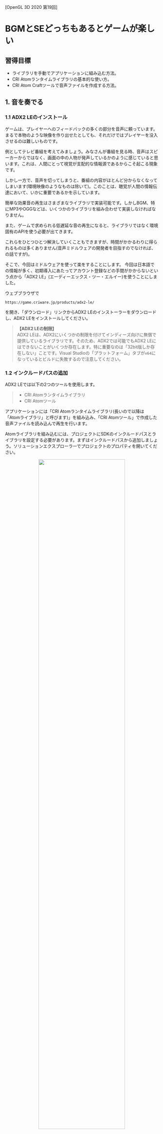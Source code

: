 [OpenGL 3D 2020 第19回]

# BGMとSEどっちもあるとゲームが楽しい

## 習得目標

* ライブラリを手動でアプリケーションに組み込む方法。
* CRI Atomランタイムライブラリの基本的な使い方。
* CRI Atom Craftツールで音声ファイルを作成する方法。

## 1. 音を奏でる

### 1.1 ADX2 LEのインストール

ゲームは、プレイヤーへのフィードバックの多くの部分を音声に頼っています。まるで本物のような映像を作り出せたとしても、それだけではプレイヤーを没入させるのは難しいものです。

例としてテレビ番組を考えてみましょう。みなさんが番組を見る時、音声はスピーカーからではなく、画面の中の人物が発声しているかのように感じていると思います。これは、人間にとって視覚が支配的な情報源であるからこそ起こる現象です。

しかし一方で、音声を切ってしまうと、番組の内容がほとんど分からなくなってしまいます(環境映像のようなものは除いて)。このことは、聴覚が人間の情報伝達において、いかに重要であるかを示しています。

簡単な効果音の再生はさまざまなライブラリで実装可能です。しかしBGM、特にMP3やOGGなどは、いくつかのライブラリを組み合わせて実装しなければなりません。

また、ゲームで求められる低遅延な音の再生になると、ライブラリではなく環境固有のAPIを使う必要が出てきます。

これらをひとつひとつ解決していくこともできますが、時間がかかるわりに得られるものは多くありません(音声ミドルウェアの開発者を目指すのでなければ、の話ですが)。

そこで、今回はミドルウェアを使って楽をすることにします。 今回は日本語での情報が多く、初期導入にあたってアカウント登録などの手間がかからないという点から「ADX2 LE」(エーディーエックス・ツー・エルイー)を使うことにしました。

ウェブブラウザで

`https://game.criware.jp/products/adx2-le/`

を開き、「ダウンロード」リンクからADX2 LEのインストーラーをダウンロードし、ADX2 LEをインストールしてください。

>**【ADX2 LEの制限】**<br>
>ADX2 LEは、ADX2にいくつかの制限を付けてインディーズ向けに無償で提供しているライブラリです。そのため、ADX2では可能でもADX2 LEにはできないことがいくつか存在します。特に重要なのは「32bit版しか存在しない」ことです。Visual Studioの「プラットフォーム」タブが`x64`になっているとビルドに失敗するので注意してください。

### 1.2 インクルードパスの追加

ADX2 LEでは以下の2つのツールを使用します。

>* CRI Atomランタイムライブラリ
>* CRI Atomツール

アプリケーションには「CRI Atomランタイムライブラリ(長いので以降は「Atomライブラリ」と呼びます)」を組み込み、「CRI Atomツール」で作成した音声ファイルを読み込んで再生を行います。

Atomライブラリを組み込むには、プロジェクトにSDKのインクルードパスとライブラリを設定する必要があります。まずはインクルードパスから追加しましょう。ソリューションエクスプローラーでプロジェクトのプロパティを開いてください。

<p align="center">
<img src="images/19_additional_include_directories.png" width="75%" />
</p>

そして、環境を「すべての構成」(①)、プラットフォームを「Win32」に設定します(②)。次に、「C/C++→全般→追加のインクルードディレクトリ」(③、④、⑤)を選択します。

右端の下向き矢印をクリックして(⑥)、プルダウンメニューから「編集」を選択します(⑦)。すると「追加のインクルードディレクトリ」ウィンドウが開きます。

<p align="center">
<img src="images/19_additional_include_directories_1.png" width="50%" />
</p>

すでに`GLAD`のインクルードパスが設定されていると思います。`GLAD`のインクルードパスの下をクリックして、以下のパスを追加してください。

`ADX2 LEをインクルードしたフォルダ/cri/pc/include`

追加したらOKボタンを押してダイアログボックスを閉じ、プロパティウィンドウの「適用」ボタンを押して変更を有効にします。

>**【パス指定について】**<br>
>これらを行わず絶対パスを使うこともできますが、その場合はプロジェクトフォルダを移動したりコピーするたびにパスを変更しなくてはなりません。<br>
>また、複数台のPCで作業をしていて、それぞれADX2 LEのインストール先が異なる場合は「環境変数」を使用するとよいでしょう。環境変数については「環境変数 windows」などのキーワードでインターネット検索すると情報が見つかるでしょう。

### 1.3 ライブラリパスの追加

次は「リンカー→全般→追加のライブラリディレクトリ」(①、②、③)を選択してください。インクルードパスと同様に、右端の下向き矢印をクリックして(④)、プルダウンメニューから「編集」を選択します(⑤)。

<p align="center">
<img src="images/19_additional_library_directories.png" width="75%" />
</p>

すると「追加のライブラリディレクトリ」というウィンドウが開きます。

<p align="center">
<img src="images/19_additional_library_directories_1.png" width="50%" />
</p>

「<別のオプション>」の下に以下のライブラリパスを追加し、右上にある上向き矢印を押して順番を入れ替えてください。

`ADX2 LEをインクルードしたフォルダ/cri/pc/libs/x86`

これも、みなさんがインストールしたディレクトリを選択してください。追加したらOKボタンを押してダイアログボックスを閉じ、プロパティウィンドウの「適用」ボタンを押して変更を有効にします。

### 1.4 依存ファイルの追加

設定はもう一箇所あります。「リンカー→入力→追加の依存ファイル」を選択してください(①、②)。次に右端の下向き矢印をクリックして(③)、プルダウンメニューから「編集」を選択します(④)。

<p align="center">
<img src="images/19_additional_dependencies.png" width="75%" />
</p>

すると「追加の依存ファイル」というウィンドウが開きます。

<p align="center">
<img src="images/19_additional_dependencies_1.png" width="50%" />
</p>

ファイルリストに

`cri_ware_pcx86_le_import.lib`

というライブラリファイル名を追加してください。追加したらOKボタンを押してダイアログボックスを閉じ、プロパティウィンドウの「適用」ボタンを押して変更を有効にします。

### 1.5 DLLファイルのコピー

あと一息です。ADX2 LEではDLL(ダイナミック・リンク・ライブラリ)という形式のファイルを、実行ファイルから見えるところに置いておく必要があります。最も簡単なのは、実行ファイルと同じフォルダにコピーすることです。

目的のDLLファイルは

`ADX2LEのインストール先フォルダ/cri/pc/libs/x86/`

にある

`cri_ware_pcx86_le.dll`

というファイルです。これを、プロジェクトの`Debug`フォルダにコピーしてください。`Release`フォルダがある場合はそちらにもコピーしておくといいでしょう。これでADX2 LEを使用する準備は整いました。

<pre class="tnmai_assignment">
<strong>【課題01】</strong>
ADX2LEのマニュアルは
<code>ADX2LEのインストール先フォルダ/cri/documentation/</code>
にある<code>CRI_ADX2LE_PC_Manual.chm</code>というファイルです。このファイルを開き、以下の2つの項目にひととおり目を通しなさい。2章からは、これらをある程度読んでいることを前提として解説していきます。
- CRI ADX2 LE Windows版マニュアル
- CRI ADX2ユーザーズマニュアル
なお、CRI Atomツールのマニュアルは<code>cri/tools/criatomex/win/manual/jpn/contents/index.html</code>です。こちらの「CRI ADX2 Toolsを初めて使う方へ」も読んでおいてください。
</pre>

>**【まとめ】**<br>
>
>* 音声の再生には専用のライブラリを使うと簡単。
>* ADX2 LEは無料で使えて、日本製なので日本語情報が豊富。
>* Visual Studioでライブラリを使用可能にするには「インクルードディレクトリ」、「ライブラリディレクトリ」、「ライブラリ名」を設定する必要がある。

<div style="page-break-after: always"></div>

## 2. Audioクラス

### 2.1 Audioクラスを定義する

オーディオに関する機能は全てATOMライブラリが定義してくれているので、わたしたちはそれを使うだけで音がなります。といっても、直接使うには手続きが面倒な部分もありますから、必要な機能をクラスとしてまとめておくと便利です。

オーディオクラスはプログラム全体でひとつだけあれば十分ですから、「シングルトン」として作成することにします。クラス名は`Audio`(オーディオ)としましょう。

プロジェクトの`Src`フォルダに`Audio.h`を追加してください。そして追加した`Audio.h`を開き、次のプログラムを追加してください。

```diff
+/**
+* @file Audio.h
+*/
+#ifndef AUDIO_H_INCLUDED
+#define AUDIO_H_INCLUDED
+#include <cri_adx2le.h>
+#include <vector>
+
+/**
+* 音声制御クラス.
+*/
+class Audio
+{
+public:
+  static Audio& Instance();
+
+private:
+  Audio() = default;
+  ~Audio();
+  Audio(const Audio&) = delete;
+  Audio& operator=(const Audio&) = delete;
+};
+
+#endif // AUDIO_H_INCLUDED
```

Atomライブラリを使うには`cri_adx2le.h`というヘッダファイルをインクルードします。

### 2.2 Atomライブラリを制御するメンバ関数を宣言する

通常のクラスはコンストラクタで初期化してデストラクタで破棄します。しかしシングルトンパターンでは、コンストラクタやデストラクタが`private`になっているため呼び出せません。

そこで、かわりに初期化用と破棄用のメンバ関数を用意します。初期化は`Initialize`(イニシャライズ)、破棄は`Finalize`(ファイナライズ)という名前にしましょう。

Atomライブラリを初期化して音声を再生可能な状態にするには、音声の基本設定が書き込まれたACFファイルのパスと、DSPバス設定の名前が最低限必要となります。破棄については特にパラメータは不要です。

これらを踏まえて、`Audio`クラスの定義に次のプログラムを追加してください。

```diff
 class Audio
 {
 public:
   static Audio& Instance();
+
+  // システム・データ管理.
+  bool Initialize(const char* acfPath, const char* dspBusName);
+  void Finalize();

 private:
   Audio() = default;
   ~Audio();
```

Atomライブラリで音声を再生するには、音声を含むACBファイルとAWBファイルが必要です。これらは再生前に Atomライブラリに読み込んでおかなくてはなりません。これを行うメンバ関数名を`Load`(ロード)とします。

音声ファイルは複数作ることができ、シーンの変更などによって切り替えることが可能です。これを実現するためには、不要になった音声ファイルを破棄するメンバ関数が必要でしょう。このメンバ関数名は`Unload`(アンロード)とします。

また、複数の音声ファイルを読み込めるように、音声データをインデックスで管理することにします。例えば効果音は0番に読み込み、BGMは1番に読み込むといった使い方を想定しています。

そのために`Load`と`Unload`には、対象となるインデックスを引数で渡す必要があるでしょう。ということで、`Audio`クラスの定義に次のプログラムを追加してください。

```diff
   // システム・データ管理.
   bool Initialize(const char* acfPath, const char* dspBusName);
   void Finalize();
+  bool Load(size_t index, const char* acbPath, const char* acwPath);
+  void Unload(size_t index);

 private:
   Audio() = default;
   ~Audio();
```

Atomライブラリでは`criAtomEx_ExecuteMain`関数を定期的に呼び出す必要があります。これを行うためのメンバ関数も必要です。名前は`Update`とします。なおAtomライブラリは自前で経過時間を管理しているため、引数で経過時間を渡す必要はありません。

それでは、`Audio`クラスの定義に次のプログラムを追加してください。

```diff
   void Finalize();
   bool Load(size_t index, const char* acbPath, const char* acwPath);
   void Unload(size_t index);
+  void Update();

 private:
   Audio() = default;
   ~Audio();
```

### 2.3 音声を制御するメンバ関数を宣言する

システム管理以外に、音声の再生や停止を行うメンバ関数も必要です。再生は`Play`(プレイ)、停止は`Stop`(ストップ)という名前にします。

Atomライブラリには、再生する音声を指定する方法がいくつか用意されています。しかし、キューIDを使うのが基本となりますので、`Play`メンバ関数もキューIDだけ対応すれば当面は十分です。

`Audio`クラスの定義に次のプログラムを追加してください。

```diff
   bool Load(size_t index, const char* acbPath, const char* acwPath);
   void Unload(size_t index);
   void Update();
+
+  // 再生制御.
+  void Play(size_t playerId, int cueId);
+  void Stop(size_t playerId);

 private:
   Audio() = default;
   ~Audio();
```

これで、最低限必要そうなメンバ関数は宣言できたと思います。

### 2.4 Atomライブラリ及び音声を制御するメンバ変数を定義する

次にメンバ変数を定義します。Atomライブラリのマニュアルにある「ADX2 クイックスタート」を読むと、記録しておく必要があるのは以下の3つです。

| 必要なメンバ変数の型 | 必要な個数 |
|:---------------------|:----------:|
| ボイスプールハンドル | 1          |
| ACBハンドル          | 1以上      |
| プレイヤーハンドル   | 1以上      |

「ボイスプールハンドル」はひとつ作れば十分ですが、「ACBハンドル」と「プレイヤーハンドル」は複数作成します。特にプレイヤーは、発音後も制御が必要なBGMとそれ以外の2つを作成しておくことで、音声の制御がやりやすくなります。

複数作成するハンドルについては`std::vector`を使って定義することにします。

さらに「ADX2 クイックスタート」では説明されていませんが、`D-BAS`(ディーバス)のIDも記録しておく必要があります。`D-BAS`(Dynamic Buffer Allocation System)はストリーミング再生用のメモリ管理を行うオブジェクトです。

それでは、`Audio`クラスの定義に次のプログラムを追加してください。

```diff
   Audio(const Audio&) = delete;
   Audio& operator=(const Audio&) = delete;
+
+  CriAtomExVoicePoolHn voicePool = nullptr;
+  CriAtomDbasId dbasId = CRIATOMDBAS_ILLEGAL_ID;
+  std::vector<CriAtomExAcbHn> acbList;
+  std::vector<CriAtomExPlayerHn> players;
 };

 #endif // AUDIO_H_INCLUDED
```

ところで、Atomライブラリで音声の再生を行う関数は以下の書式になっています。

<pre class="tnmai_code"><strong>【書式】</strong>
void criAtomExPlayer_SetCueId(プレイヤーハンドル, ACBハンドル, キューID);
</pre>

プレイヤーハンドルとキューIDが必要なのは当然ですが、それだけでなくキューを含む「ACBのハンドル」も必要となっています。

しかし、`Audio`クラスの`Play`メンバ関数にはACBハンドルを指定するための引数を入れていません。理由は、音声を再生するときにいちいちACBまで指定するのは面倒ですし、キューを別のACBに移動させるたびにプログラムを修正しなくてはならないからです。

引数にACBハンドルがないので、`Play`メンバ関数はキューIDから自動的にACBハンドルを選択できなくてはなりません。幸いAtomライブラリには、キューIDがACBに含まれているかどうかを調べる`criAtomExAcb_ExistsId`関数があります。

キューIDが重複していない限り、この関数をすべてのACBに対して使用すれば、必要なACBハンドルが分かります。ただ、この方法では検索時間が必要になるという問題があります。

そこで、キューIDとACBハンドルの対応表を作ることにします。この対応表はACBハンドルの配列になっていて、キューIDを添え字にすると対応するACBハンドルが得られるという仕組みです。

「キューIDからACBハンドルを取得する」データなので、名前は`cueIdToAcbMap`(キューアイディー・トゥ・エーシービー・マップ)とします。それでは、`Audio`クラスの定義に次のプログラムを追加してください。

```diff
   CriAtomDbasId dbas = CRIATOMDBAS_ILLEGAL_ID;
   std::vector<CriAtomExAcbHn> acbList;
   std::vector<CriAtomExPlayerHn> players;
+  std::vector<CriAtomExAcbHn> cueIdToAcbMap;
 };

 #endif // AUDIO_H_INCLUDED
```

>**【メンバ変数にコメントを書く？　書かない？】**<br>
>もしメンバ変数名から何に使うためのものか想像がつかないようなら、コメントに変数の用途を書いておくといいでしょう。簡単に用途が想像できるような名前を付けるのが理想ですが、常にそれが可能なわけではありませんからね。

<pre class="tnmai_assignment">
<strong>【課題02】</strong>
上記のプログラムで使用している4つのAtomライブラリの型について、<code>CRI_ADX2LE_PC_Manual.chm</code>のキーワード検索機能を使って説明している箇所を探して説明を読みなさい。
</pre>

>**【Atomライブラリの型の読み方】**<br>
>筆者は次のように読んでいます。正確なところは不明なので、適当な読み方でO.K.です。
>| 型名 | 読み方 |
>|:-----|:-------|
>| CriAtomExVolicePoolHn | シーアールアイ・アトム・エクス・ボイス・プール・ハンドル |
>| CriAtomDbasId | シーアールアイ・アトム・ディーバス・アイディー |
>| CriAtomExAcbHn | シーアールアイ・アトム・エクス・エーシービー・ハンドル |
>| CriAtomExPlayerHn | シーアールアイ・アトム・エクス・プレイヤー・ハンドル |
>
>なお、この例で分かるように`Hn`は(おそらく)`handle`(ハンドル)の短縮形です。`Ex`は`extended`(エクステンデッド)か`extension`(エクステンション)の短縮形だと思うのですが、正解は不明です。

### 2.5 ヘルパー関数を定義する

`Audio`クラスの定義が完了したので、クラスのメンバ関数を定義していきましょう。

プロジェクトの`Src`フォルダに`Audio.cpp`というCPPファイルを追加してください。まずは必要なヘッダファイルをインクルードします。追加した`Audio.cpp`を開き、次のプログラムを追加してください。

```diff
+/**
+* @file Audio.cpp
+*/
+#include "Audio.h"
+#include <algorithm>
+#include <iostream>
```

`Audio.h`の他に、C++標準ライブラリの関数を使うために`algorithm`(アルゴリズム)をインクルードし、エラー出力用に`iostream`をインクルードしています。

次に、関数を実装する前にADX2 LEを使うために必要な関数を定義します。作成するのは以下の3つです。

>* エラーコールバック関数
>* メモリ確保関数(アロケータ)
>* メモリ破棄関数(デアロケータ)

これらは「ADX2 クイックスタート」の「\[ゲームへの組み込み\]編 (3)ライブラリ初期化」にサンプルプログラムが掲載されています。

ほぼ掲載されたとおりに作っていきますが、`C++`ということで、エラーメッセージの出力先は`std::cerr`に変更し、メモリの確保と開放には`malloc`、`free`ではなく`operator new`と`operator delete`を使うことにします。

それではインクルード文の下に、次のプログラムを追加してください。

```diff
 #include "Audio.h"
 #include <algorithm>
 #include <iostream>
+
+/**
+* オーディオ用エラーコールバック.
+*
+* @param errid  エラーの種類を示すID.
+* @param p1     erridの補足情報その1.
+* @param p2     erridの補足情報その2.
+* @param parray (未使用).
+*/
+void AudioErrorCallback(const CriChar8* errid, CriUint32 p1, CriUint32 p2,
+  CriUint32* parray)
+{
+  const CriChar8* err = criErr_ConvertIdToMessage(errid, p1, p2);
+  std::cerr << err << std::endl;
+}
+
+/**
+* オーディオ用アロケータ.
+*
+* @param obj  登録時に指定したユーザー引数.
+* @param size 確保するバイト数.
+*
+* @return 確保したメモリのアドレス.
+*/
+void* AudioAllocate(void* obj, CriUint32 size)
+{
+  return operator new(size);
+}
+
+/**
+* オーディオ用デアロケータ.
+*
+* @param obj 登録時に指定したユーザー引数.
+* @param ptr 開放するメモリのアドレス.
+*/
+void AudioDeallocate(void* obj, void* ptr)
+{
+  operator delete(obj);
+}
```

`AudioErrorCallback`(オーディオ・エラー・コールバック)関数は、Atomライブラリからのエラー情報を受け取るためのコールバック関数です。

Atomライブラリにはエラー情報を文字列に変換してくれる`criErr_ConverteIdToMessage`関数が備わっているので、これを使ってエラー文字列を取得して標準エラー出力に出力しています。

`AudioAllocate`(オーディオ・アロケート)と`AudioDeallocate`(オーディオ・デアロケート)はメモリの確保と解放を行うための関数です。Atomライブラリはユーザーが直接メモリを管理できるように確保関数と解放関数を指定する仕組みになっています。

関数名にある`Allocate`(アロケート)は「割り当てる」という意味で、`Deallocate`(デアロケート)は「割り当て解除、取り除く」という意味です。これらの名前はメモリ管理関数などでよく使われます。

メモリ管理関数では`operator new`(オペレータ・ニュー)関数と`operator delete`(オペレータ・デリート)関数を使ってメモリを確保・解放しています。

これらは`new`演算子や`delete`演算子が内部で呼び出す関数で、`malloc`、`free`と同様にメモリの割り当てと解放だけを行い、コンストラクタやデストラクタを呼び出しません。

めったに使う機会はないと思いますが、今回のように自前のメモリ管理関数を作らなければならない場合、これらの関数を使うと処理をC++言語に丸投げすることができます。

### 2.6 Audio::Instance関数を定義する

それではメンバ関数を定義していきましょう。まずは`Instance`(インスタンス)メンバ関数から始めます。`AudioDeallocate`関数の定義の下に次のプログラムを追加してください。

```diff
 void AudioDeallocate(void* obj, void* ptr)
 {
   operator delete(obj);
 }
+
+/**
+* 音声制御クラスを取得する.
+*
+* @return 音声制御クラスのインスタンスの参照.
+*/
+Audio& Audio::Instance()
+{
+  static Audio instance;
+  return instance;
+}
```

この関数は`instance`というスタティックローカル変数を定義して、その変数の参照を返します。

### 2.7 デストラクタを定義する

続いて、デストラクタを定義します。`Instance`メンバ関数の定義の下に次のプログラムを追加してください。

```diff
   static Audio instance;
   return instance;
 }
+
+/**
+* デストラクタ.
+*/
+Actor::~Actor() {
+  Finalize();
+}
```

デストラクタは`Finalize`メンバ関数を呼び出して、すべてのオブジェクトを破棄します。

### 2.8 Atomライブラリを初期化する

次に`Initialize`(イニシャライズ)メンバ関数を定義します。`Initialize`関数ではAtomライブラリを初期化し、音声を再生する準備をします。「ADX2クイックスタート \[ゲームへの組み込み\]編」に書かれているとおり以下の順番で処理していきます。

>1. エラーコールバック関数の登録
>2. メモリアロケータの登録
>3. ライブラリの初期化
>4. ストリーミング用バッファの作成
>5. 全体設定ファイル(ACF)の登録
>6. DSPバス設定の登録
>7. ボイスプールの作成

ご覧のとおり、いろいろやることがあるので雛形から徐々に作っていくことにしましょう。`Instance`メンバ関数の定義の下に、次のプログラムを追加してください。

```diff
   static Audio instance;
   return instance;
 }
+
+/**
+* 音声制御システムを初期化する.
+*
+* @param acfPaht    全体設定を保持するACFファイルのパス.
+* @param dspBusName 音声システムで使用するDSPバス名.
+*
+* @retval true  初期化成功.
+* @retval false 初期化失敗.
+*/
+bool Audio::Initialize(const char* acfPath, const char* dspBusName)
+{
+  return true;
+}
```

#### 1. エラーコールバック関数の登録

それでは「エラーコールバック関数の登録」から作成していきましょう。エラーコールバック関数を登録するには`criErr_SetCallback`(シーアールアイ・エラー・セット・コールバック)関数を使います。<br>
`Initialize`メンバ関数に次のプログラムを追加してください。

```diff
 bool Audio::Initialize(const char* acfPath, const char* dspBusName)
 {
+  // エラーコールバック関数を登録する.
+  criErr_SetCallback(ErrorCallback);
+
   return true;
 }
```

#### 2. メモリアルケータの登録

メモリアロケータを登録するには`criAtomEx_SetUserAllocator`(シーアールアイ・アトム・エクス・セット・ユーザー・アロケータ)関数を使います。エラーコールバック関数を登録するプログラムの下に、次のプログラムを追加してください。

```diff
   // エラーコールバック関数を登録する.
   criErr_SetCallback(ErrorCallback);
+
+  // メモリ管理関数を登録する.
+  criAtomEx_SetUserAllocator(AudioAllocate, AudioDeallocate, nullptr);

   return true;
 }
```

#### 3. ライブラリの初期化

ライブラリの初期化には`criAtomEx_Initialize_WASAPI`(シーアールアイ・アトム・エクス・イニシャライズ・ワサピ)関数を使います。

`WASAPI`は`Windows Audio Session API`(ウィンドウズ・オーディオ・セッション・エーピーアイ)の略称で、Windows Vista以降に搭載されている音声制御用のインターフェイスです。

`WASAPI`はPC版のAtomライブラリが内部で使用していますが、Atomライブラリを使ううえで`WASAPI`の知識はほとんど必要ありません。そのため`WASAPI`について詳しい説明はしませんが、興味があればインターネット検索で調べてみるとよいでしょう。

さて、`criAtomEx_Initialize_WASAPI`関数は3つの引数を受け取ります。最初の引数にはAtomライブラリの設定を行う初期化用構造体を指定できます。残りの2個は手動メモリ管理用で、メモリアロケータを登録している場合は使用しません。

「ADX2クイックスタート」では初期化用構造体を使っていませんが、実際のアプリケーションで使う場合はいくつか設定をしておくべき項目があります。そこで、まずは初期化用構造体を作成しましょう。

しかしその前に、ADX2マニュアルの「CRI Atomライブラリについて ライブラリの初期化パラメータ解説」を再度確認してください。そこには初期化用構造体を指定しなかった場合のライブラリの初期設定が書かれています。

>* フレームワークをマルチスレッドモデルに設定
>* サーバ処理の実行頻度を60Hzに設定
>* 最大バーチャルボイス数を16に設定
>* CRI File Systemライブラリをデフォルト設定で初期化

このうち、「最大バーチャルボイス数」と「CRI File Systemライブラリ」の設定を変更します。

「最大バーチャルボイス数」は、Atomライブラリが同時に再生管理できる音声の数です。すでにこの数の音声が再生されている状態で、さらに音声を再生しようとすると再生に失敗します。

例えば手榴弾の爆風が10体のゾンビに命中し、すべて死亡したとします。それぞれのゾンビがダメージ音と死亡音声の2つを鳴らすとすると、それだけで20個になってデフォルトの16個では足りません。このような場合に備えて最大数を増やしておきます。

「CRI File Systemライブラリ」は音声ファイルの読み込みを制御するために、Atomライブラリが内部で使用しています。これも様々な設定項目がありますが、そのうち「ローダー数」を変更しておきます。

「ローダー」はファイルを読み込むためのオブジェクトで、再生する音声ごとにひとつ必要です。さらにAtomライブラリが内部で使用するぶんもありますので、同時発音数より大きな値を設定しなくてはなりません。

ローダー数が足りないと、後で説明する「ボイスプール」の作成に失敗してしまいます。

さらに、初期化パラメータ解説には書かれていませんが、3D音源を使う場合に備えてAtomライブラリの座標系も指定しておきます。Atomライブラリの初期値は左手座標系なので、OpenGLに合わせて右手座標系にします。

初期化用構造体は`CriAtomExConfig_WASAPI`(シーアールアイ・アトム・エクス・コンフィグ・ワサピ)とです。メモリアロケータを登録するプログラムの下に、次のプログラムを追加してください。

```diff
   // メモリ管理関数を登録する.
   criAtomEx_SetUserAllocator(AudioAllocate, AudioDeallocate, nullptr);

+  // 初期化パラメータを設定する.
+  CriAtomExConfig_WASAPI libConfig;
+  criAtomEx_SetDefaultConfig_WASAPI(&libConfig);
+
+  // ローダー数を設定する.
+  CriFsConfig fsConfig;
+  criFs_SetDefaultConfig(&fsConfig);
+  fsConfig.num_loaders = 40; // num_voicesより大きい値を設定すること.
+  libConfig.atom_ex.fs_config = &fsConfig;
+
+  // 再生制御可能な音声の最大数. 実際の発音数はボイスプールのnum_voicesで指定する.
+  libConfig.atom_ex.max_virtual_voices = 64;
+
+  // OpenGL用に右手座標系を指定.
+  libConfig.atom_ex.coordinate_system = CRIATOMEX_COORDINATE_SYSTEM_RIGHT_HANDED;

   return true;
 }
```

ボイス数は32個にする予定なので、ローダー数はそれより多い40個にしました。なぜ8個増やしたのかというと、ボイス数とローダー数の初期値が8と16だからです(この数値からは2倍にすることも考えられますが、それはさすがに多すぎます)。

バーチャルボイス数の初期値は16個ですが、先に説明したようにこれでは少なすぎます。2倍の32個もあれば大抵の場合は問題なさそうですが、アクションゲームということでさらに余裕を見て4倍の64個としました。

バーチャルボイス数はメモリとCPU時間の必要量に影響します。ロールプレイングゲームやアドベンチャーゲームのように、音の発生源となるキャラクターが大量に表示されることがないゲームでは初期値のままのほうがよいでしょう。

それでは作成した初期化用構造体を使ってAtomライブラリを初期化しましょう。初期化用構造体を作成するプログラムの下に、次のプログラムを追加してください。

```diff
   // OpenGL用に右手座標系を指定.
   libConfig.atom_ex.coordinate_system = CRIATOMEX_COORDINATE_SYSTEM_RIGHT_HANDED;
+
+  // Atomライブラリを初期化.
+  criAtomEx_Initialize_WASAPI(&libConfig, nullptr, 0);

   return true;
 }
```

>**【バーチャルボイス数≠実際の発音数】**<br>
>バーチャルボイス数は再生管理可能な音声の数であって、実際に発音できる音声の数ではないことに注意してください。実際の発音数はボイスプールで指定します。

#### 4. ストリーミング用バッファの作成

ストリーミング用バッファの作成には`criAtomDbus_Create`(シーアールアイ・アトム・ディーバス・クリエイト)関数を使います。

Atomライブラリのストリーミング用バッファは、`D-BAS`(ディーバス)というCRIが開発したプログラムを使っています。そのため、ストリーミング用バッファを制御する関数には`Dbas`という文字が付きます。

また、`D-BAS`にも専用の初期化用構造体があって、さまざまな設定を調整することができるようになっています。しかし、通常はデフォルト設定のままで問題はないでしょう。

それでは、Atomライブラリを初期化するプログラムの下に、次のプログラムを追加してください。

```diff
   // Atomライブラリを初期化.
   criAtomEx_Initialize_WASAPI(&libConfig, nullptr, 0);
+
+  // ストリーミング用バッファを作成.
+  dbas = criAtomDbas_Create(nullptr, nullptr, 0);

   return true;
 }
```

#### 5. 全体設定ファイル(ACF)の登録

次に、音声の全体的な設定を記録したACF(エーシーエフ)ファイルを、Atomライブラリに登録します。ACFファイルの登録には`criAtomEx_RegisterAcfFile`(シーアールアイ・アトム・エクス・レジスター・エーシーエフ・ファイル)関数を使います。

<pre class="tnmai_code"><strong>【書式】</strong>
CriBool criAtomEx_RegisterAcfFile(バインダハンドル, ACFファイルのパス, 作業用メモリのアドレス, 作業用メモリのサイズ);
</pre>

この関数には4つの引数がありますが、指定する必要があるのは「ACFファイルのパス」だけです。バインダハンドルは`ADX2`専用で、`ADX2 LE`では使えないので`nullptr`を指定します。

そして、メモリ管理関数を登録している場合は作業用メモリを指定する必要はありませんから、作業用メモリのアドレスには`nullptr`、作業用メモリのサイズには`0`そ指定します。

ストリーミング用バッファ`を作成するプログラムの下に、次のプログラムを追加してください。

```diff
   // ストリーミング用バッファを作成.
   dbas = criAtomDbas_Create(nullptr, nullptr, 0);
+
+  // ACFファイルを読み込む.
+  if (criAtomEx_RegisterAcfFile(nullptr, acfPath, nullptr, 0) == CRI_FALSE) {
+    std::cerr << "[エラー]" << __func__ << ":" << acfPath << "の読み込みに失敗.\n";
+    Finalize();
+    return false;
+  }

   return true;
 }
```

#### 6. DSPバス設定の登録

「DSP(ディーエスピー)バス」は再生中の複数の音声を合成(ミックス)して、実際に出力される音を作り上げるオブジェクトです。また、音声にエコーやリバーブといったエフェクトをかけるのもこのDSPバスで行います。

Atomライブラリでは最低1つのDSPバスが必要です。エフェクトをかけたり外したりする場合はエフェクト用のDSPバスを追加します。

```diff
     std::cerr << "[エラー]" << __func__ << ":ACFファイルの読み込みに失敗.\n";
     return false;
   }
+
+  // DSPバスを割り当てる.
+  criAtomEx_AttachDspBusSetting(dspBusName, nullptr, 0);

   return true;
 }
```

>**【D-BASとDSPバスは無関係】**<br>
>D-BASとDSPバスはたまたま名前が似ているだけで、両者にはなんの関係もありません。

#### 7. ボイスプールの作成

Atomライブラリの初期化の最後は「ボイスプールの作成」です、ADX2マニュアルの「ADX2のキーアイテム ボイス ボイスについて」では、次のようにボイスを説明しています。

>ボイスはサウンド再生を行う最も基本的なオブジェクトです。

そして、「ボイスプール」は複数のボイスを管理するオブジェクトです。最大同時発音数はボイスプールの設定によって決まります。また、ボイスプールには「ストリーミング音声の有効・無効」と「最大サンプリングレート」も設定します。

DSPバスを割り当てるプログラムの下に、次のプログラムを追加してください。

```diff
   // DSPバスを割り当てる.
   criAtomEx_AttachDspBusSetting(dspBusName, nullptr, 0);
+
+  // ボイスプールを設定する.
+  CriAtomExStandardVoicePoolConfig svpConfig;
+  criAtomExVoicePool_SetDefaultConfigForStandardVoicePool(&svpConfig);
+  svpConfig.num_voices = libConfig.atom_ex.max_virtual_volices / 2; // 同時発音数.
+  svpConfig.player_config.streaming_flag = CRI_TRUE; // ストリーミング再生を有効化.
+  svpConfig.player_config.max_sampling_rate =
+    48000 * 2; // 最大サンプリングレート. ピッチ変更を考慮してCD音質の2倍を設定.
+  voicePool = criAtomExVoicePool_AllocateStandardVoicePool(&svpConfig, nullptr, 0);

   return true;
 }
```

`num_voices`(ナム・ボイシズ)には同時に発音できる音声の最大数を指定します。上記のプログラムでは「最大バーチャルボイス数の半分」にしています。

ボイスはバーチャルボイスのうち優先度が高い順に割り当てられ、優先度が高いバーチャルボイスの再生が終わるとボイスが開放されます。このとき、優先度が低いバーチャルボイスがまだ再生していたら、空いたボイスが割り当てられて途中から再生が行われます。

ボイスは実際の発音を伴うため、バーチャルボイス数よりもメモリとCPU時間に与える影響が大きくなります。そのため、ボイス数をバーチャルボイス数より少なくしておくと音声処理の効率を上げやすいです。

もちろん、バーチャルボイス数が十分に少ない場合は、バーチャルボイス数とボイス数を合わせておくとよいでしょう。なお、同時発音数はバーチャルボイス数以上にはならないため、バーチャルボイス数を超えるボイス数を指定する意味はありません。

`streaming_flag`(ストリーミング・フラグ)を`CRI_TRUE`(シーアールアイ・トゥルー)にすると、ストリーミング再生が有効になります。大抵のBGMはストリーミング再生されるので、この設定は重要です。

`max_sampling_rate`(マックス・サンプリング・レート)は再生可能な音声の精度を指定します。通常はCD音質である`48000`を指定しますが、ピッチ(=音の高さ)を上げたい場合は、上げたい倍率に合わせてより高い値を設定します。

すべての設定が完了したら、`criAtomExVoicePool_AllocateStandardVoicePool`(シーアールアイ・アトム・エクス・ボイス・プール・アロケート・スタンダード・ボイス・プール)関数でボイスプールを作成します。

これでAtomライブラリの初期化は完了です。

### 2.9 Audio::Initializeメンバ関数を完成させる

`Initialize`メンバ関数の目的には、Atomライブラリの初期化だけでなく`Audio`クラスの初期化も含まれます。ここからは`Audio`クラスの初期化をしていきます。

まず、音声再生用のプレイヤーオブジェクトを作成します。プレイヤーオブジェクトを作成するには`criAtomExPlayer_Create`(シーアールアイ・アトム・エクス・プレイヤー・クリエイト)関数を使います。

Atomライブラリでは再生、停止、音量の設定などを、プレイヤーオブジェクト単位で行う仕組みになっています。例えば効果音とBGMを別々のプレイヤーで再生すれば、個別に音量の設定や停止を行うことができます。

それでは、ボイスプールを作成するプログラムの下に、次のプログラムを追加してください。

```diff
   svpConfig.player_config.max_sampling_rate =
     48000 * 2; // 最大サンプリングレート. ピッチ変更を考慮してCD音質の2倍を設定.
   voicePool = criAtomExVoicePool_AllocateStandardVoicePool(&svpConfig, nullptr, 0);
+
+  // 再生制御用プレイヤーを作成する.
+  players.resize(8);
+  for (auto& e : players) {
+    e = criAtomExPlayer_Create(nullptr, nullptr, 0);
+  }

   return true;
 }
```

本テキストでは一般的な音声再生を目標にしているので、プレイヤー数は8としています。もし3Dサウンドを使いたい場合は、音源の位置ごとにプレイヤーを割り当てる必要があるため、プレイヤー数を増やしてください。

続いてACB読み込み配列を作成します。配列を用意するだけなので、`resize`メンバ関数を使って大きさを指定したら終わりです。プレイヤーを作成するプログラムの下に、次のプログラムを追加してください。

```diff
   for (auto& e : players) {
     e = criAtomExPlayer_Create(nullptr, nullptr, 0);
   }
+
+  // acb読み込み配列を確保.
+  // ここで指定した数は、同時に読み込み可能なACBファイルの最大数になる.
+  // Loadで配列に読み込み、Unloadで破棄する.
+  acbList.resize(16);

   return true;
 }
```

次にキューIDとACBファイルの対応表を用意します。これも配列を作るだけなので`resize`メンバ関数を呼べば終わりです。ACB読み込み配列を作成するプログラムの下に、次のプログラムを追加してください。

```diff
   // ここで指定した数は、同時に読み込み可能なACBファイルの最大数になる.
   // Loadで配列に読み込み、Unloadで破棄する.
   acbList.resize(16);
+
+  // キューIDとacbファイルの対応表を確保.
+  // キューIDを添え字に使うことで対応するacbファイルを取得できる.
+  // サウンド再生にははキューIDとacbファイルのペアが必要なため.
+  // Loadで対応表に追加され、Unloadで削除される.
+  cueIdToAcbMap.resize(4096);

   return true;
 }
```

### 2.10 初期化済み判定を追加する

ところで、プログラムにミスは付きものですから、`Initialize`メンバ関数や`Finalize`メンバ関数が連続で呼ばれることが無いとは言い切れません。そこで「初期化済みフラグ」変数を追加して、すでに初期化されていたら何もしないようにしましょう。

`Audio.h`を開き、`Audio`クラスの定義に次のプログラムを追加してください。

```diff
   std::vector<CriAtomExAcbHn> acbList;
   std::vector<CriAtomExPlayerHn> players;
   std::vector<CriAtomExAcbHn> cueIdToAcbMap;
+
+  bool isInitialized = false; // 初期化済みならtrue.
 };

 #endif // AUDIO_H_INCLUDED
```

次に`Audio.cpp`を開き、`Initialize`メンバ関数の先頭に次のプログラムを追加してください。

```diff
 bool Audio::Initialize(const char* acfPath, const char* dspBusName)
 {
+  // 初期化済みなら何もしない.
+  if (isInitialized) {
+    return true;
+  }
+
   // エラーコールバック関数を登録する.
   criErr_SetCallback(ErrorCallback);
```

それから、`Initialize`メンバ関数の末尾にも次のプログラムを追加してください。

```diff
   // サウンド再生にははキューIDとacbファイルのペアが必要なため.
   // Loadで対応表に追加され、Unloadで削除される.
   cueIdToAcbMap.resize(4096);

+  isInitialized = true;
   return true;
 }
```

### 2.11 Audio::Finalize関数を定義する

続いて破棄関数を実装します。破棄処理では、各オブジェクトに対応する破棄関数を呼び出すだけです。破棄関数の名前は「デストロイ」、「リリース」、「フリー」と様々ですが、作成関数と合わせるためにこうなっているようです。

`Initialize`メンバ関数の定義の下に、次のプログラムを追加してください。

```diff
   isInitialized = true;
   return true;
 }
+
+/**
+* 音声制御システムを破棄する.
+*/
+void Audio::Finalize()
+{
+  // 初期化されていなければ何もしない.
+  if (!isInitialized) {
+    return;
+  }
+
+  // すべてのプレイヤーを破棄.
+  for (auto& e : players) {
+    if (e) {
+      criAtomExPlayer_Destroy(e);
+      e = nullptr;
+    }
+  }
+
+  // すべてのACBファイルを破棄.
+  for (auto& e : acbList) {
+    if (e) {
+      criAtomExAcb_Release(e);
+      e = nullptr;
+    }
+  }
+
+  // キューIDとACBの対応表を初期化.
+  std::fill(cueIdToAcbMap.begin(), cueIdToAcbMap.end(), nullptr);
+
+  // ボイスプールを破棄.
+  if (voicePool) {
+    criAtomExVoicePool_Free(voicePool);
+    voicePool = nullptr;
+  }
+
+  // ACFファイルの登録を解除.
+  criAtomEx_UnregisterAcf();
+
+  // DBASを破棄.
+  if (dbas != CRIATOMDBAS_ILLEGAL_ID) {
+    criAtomDbas_Destroy(dbas);
+    dbas = CRIATOMDBAS_ILLEGAL_ID;
+  }
+
+  // ADX2LEを終了.
+  criAtomEx_Finalize_WASAPI();
+
+  isInitialized = false;
+}
```

### 2.12 Audi::Load関数を定義する

次に音声ファイルを読み込むメンバ関数を定義します。音声ファイルの読み込みには`criAtomExAcb_LoadAcbFile`(シーアールアイ・アトム・エクス・ロード・エーシービー・ファイル)関数を使います。

音声ファイルには以下の2種類があります。

>* ACB(エーシービー)ファイル: オンメモリ再生用の波形データが格納されています。
>* AWB(エーダブリュービー)ファイル: ストリーミング再生用の波形データが格納されています。

`criAtomExAcb_LoadAcbFile`関数はACBファイルとAWBファイルの両方を読み込むことができます。

`Finalize`メンバ関数の定義の下に、次のプログラムを追加してください。

```diff
   criAtomEx_Finalize_WASAPI();

   isInitialized = false;
 }
+
+/**
+* 音声ファイルを読み込む.
+*
+* @param index   読み込み先のACB配列の番号.
+* @param acbPath ACBファイルのパス名.
+* @param awbPath AWBファイルのパス名.
+*
+* @retval true  読み込み成功.
+* @retval false 読み込み失敗.
+*/
+bool Audio::Load(size_t index, const char* acbPath, const char* awbPath)
+{
+  if (index >= acbList.size()) {
+    std::cerr << "[エラー]" << __func__ << ":" <<
+      acbPath << "のインデックスが大きすぎます.\n";
+    return false;
+  }
+
+  // 念のため読み込み先の要素を解放.
+  Unload(index);
+
+  // 音声ファイルを読み込む.
+  acbList[index] = criAtomExAcb_LoadAcbFile(
+    nullptr, acbPath, nullptr, awbPath, nullptr, 0);
+  if (!acbList[index])) {
+    std::cerr << "[エラー]" << __func__ << ":" << acbPath << "の読み込みに失敗.\n";
+    return false;
+  }
+
+  return true;
+}
```

音声ファイルの読み込みに成功したら、キューIDとACBの対応表を作ります。`criAtomExAcb_GetNumCues`(シーアールアイ・アトム・エクス・エーシービー・ゲット・ナム・キューズ)関数で取得したキューの数だけループして対応表に追加していきます。

キュー情報を取得するには`criAtomExAcb_GetCueInfoByInex`(シーアールアイ・アトム・エクス・エーシービー・ゲット・キュー・インフォ・バイ・インデックス)関数を使います。キュー情報に記録されているキューIDを添え字にして対応付けを行います。

音声ファイルを読み込むプログラムの下に、次のプログラムを追加してください。

```diff
+
+  // キューIDとACBの対応表を更新.
+  const CriSint32 numCues = criAtomExAcb_GetNumCues(acbList[index]);
+  for (int i = 0; i < numCues; ++i) {
+    // キュー情報を取得.
+    CriAtomExCueInfo cueInfo;
+    if (!criAtomExAcb_GetCueInfoByIndex(acbList[index], i, &cueInfo)) {
+      std::cerr << "[警告]" << __func__ << ":" << acbPath << "の" <<
+        i << "番目のキュー情報を取得できません.\n";
+      continue;
+    }
+    // 対応表よりキューIDが大きい場合は対応表のサイズを拡張.
+    if (cueIdToAcbMap.size() <= static_cast<size_t>(cueInfo.id)) {
+      cueIdToAcbMap.resize(cueInfo.id + 1);
+    }
+    // キューIDとACBを対応付ける.
+    cueIdToAcbMap[cueInfo.id] = acbList[index];
+  }
+  return true;
+}
```

### 2.13 Audio::Unlaodメンバ関数を定義する

`Unload`メンバ関数は、シーンの切り替えなどで不要になった音声ファイルを破棄し、別の音声ファイルを読み込めるようにする関数です。

音声ファイルを破棄するには`criAtomExAcb_Release`(シーアールアイ・アトム・エクス・エーシービー・リリース)関数を使います。

また、破棄されたACBファイルを使って再生が行われてしまうことを防ぐために、 音声ファイルを破棄する前に、キューIDとACBの対応表から、音声ファイルに対応するデータを削除しておく必要があります。

対応表からデータを削除するには、ACBハンドルを`nullptr`にします。これにはC++標準ライブラリの`replace`(リプレイス)関数を使うのが簡単です。

<pre class="tnmai_code"><strong>【書式】</strong>
void replace(置き換える範囲の先頭, 置き換える範囲の終端, 置き換え対象の値, 置き換える値);
</pre>

`replace`関数は、「置き換え範囲」にあるすべての「置き換え対象の値」を「置き換える値」で置き換えます。

それでは、`Load`メンバ関数の定義の下に、、次のプログラムを追加してください。

```diff
     cueIdToAcbMap[cueInfo.id] = acbList[index];
   }
   return true;
 }
+
+/**
+* オーディオファイルを破棄する.
+*
+* @param index 破棄するACB配列の番号.
+*/
+void Audio::Unload(size_t index)
+{
+  if (index >= acbList.size()) {
+    std::cerr << "[エラー]" << __func__ << ":" <<
+      acbPath << "のインデックスが大きすぎます.\n";
+    return false;
+  }
+
+  if (acbList[index]) {
+    // 対応表から破棄予定のACBハンドルを削除.
+    std::replace(cueIdToAcbMap.begin(), cueIdToAcbMap.end(),
+      acbList[index], static_cast<CriAtomExAcbHn>(nullptr));
+
+    // ACBハンドルを破棄
+    criAtomExAcb_Release(acbList[index]);
+    acbList[index] = nullptr;
+  }
+}
```

### 2.14 Audio::Updateメンバ関数を定義する

Atomライブラリの状態を更新するには`criAtomEx_ExecuteMain`(シーアールアイ・アトム・エクス・エグゼキュート・メイン)関数を呼び出します。`Finalize`メンバ関数の定義の下に、次のコードを追加してください。

```diff
     acbList[index] = nullptr;
   }
 }
+
+/**
+* 音声システムの状態を更新する.
+*/
+void Audio::Update()
+{
+  // 音声システムの状態を更新.
+  criAtomEx_ExecuteMain();
+}
```

### 2.15 Audio::Playメンバ関数を定義する

次に音声を再生する関数を実装します。

Atomライブラリで音声を再生するには`criAtomExPlayer_SetCueId`(シーアールアイ・アトム・エクス・プレイヤー・セット・キュー・アイディ)と`criAtomExPlayer_Start`(シーアールアイ・アトム・エクス・プレイヤー・スタート)の2つの関数を使います。

まず`criAtomExPlayer_SetCue`関数でプレイヤーにキューを割り当てます。キューを割り当てたあとで`criAtomExPlayer_Start`関数を呼ぶと再生が開始されます。

それでは、`Update`関数定義の下に、次のプログラムを追加してください。

```diff
+
+/**
+* 音声を再生する.
+*
+* @param playerId 再生に使用するプレイヤー番号.
+* @param cueId    再生するキューID.
+*/
+void Audio::Play(size_t playerId, int cueId)
+{
+  // プレイヤー番号がプレイヤー数以上の場合は何もしない.
+  if (playerId >= players.size()) {
+    return;
+  }
+  // 対応表がnullptrの場合は何もしない.
+  if (!cueIdToAcbMap[cueId]) {
+    return;
+  }
+
+  // プレイヤーにキューをセット.
+  criAtomExPlayer_SetCueId(players[playerId], cueIdToAcbMap[cueId], cueId);
+
+  // セットしたキューを再生.
+  criAtomExPlayer_Start(players[playerId]);
+}
```

本テキストでは扱いませんが、音声の音量やピッチを変更して再生したい場合は`SetCueId`と`Start`の間で変更したいパラメータを設定します。

### 2.16 Audio::Stopメンバ関数を定義する

最後は再生停止関数です。音声を停止するには`criAtomExPlayer_Stop`(シーアールアイ・アトム・エクス・プレイヤー・ストップ)関数を使います。`Play`関数定義の下に、次のコードを追加してください。

```diff
   // セットしたキューを再生.
   criAtomExPlayer_Start(players[playerId]);
 }
+
+/**
+* 音声を停止する.
+*
+* @param playerId 再生を停止するプレイヤー番号.
+*/
+void Audio::Stop(size_t playerId)
+{
+  // プレイヤー番号がプレイヤー数以上の場合は何もしない.
+  if (playerId >= players.size()) {
+    return;
+  }
+
+  // 再生を停止する.
+  criAtomExPlayer_Stop(players[playerId]);
+}
```

これで`Audio`クラスのすべてのメンバ関数を定義することができました。

>**【まとめ】**<br>
>
>* ADX2 LEのプログラムに組み込むライブラリは「Atomライブラリ」という名前。
>* Atomライブラリはアプリケーションの目的に合わせてさまざまな設定をすることができる。
>* ACFファイルには全体設定が格納されている。ACBファイルとAWBファイルには音声データが格納されている。
>* Atomライブラリでは、音声は「キュー」というデータ単位で再生する。キューは「プレイヤー」によって再生される。

<div style="page-break-after: always"></div>

## 3. 音声ファイルを用意する

### 3.1 音声素材を手に入れる

ADX2 LE用の音声ファイルを作成するために音声素材を集めます。必要な素材のリストは以下のとおりです。

| 種別 | 用途                  |
|:----:|:----------------------|
| BGM  | タイトル画面のBGM     |
| BGM  | メインゲーム画面のBGM |
| BGM  | ゲームクリア時のBGM   |
| BGM  | ゲームオーバー時のBGM |
| SE   | タイトル画面でゲーム開始キーが押されたときに鳴らす音 |
| SE   | プレイヤーの足音      |
| SE   | プレイヤーにゾンビの攻撃が命中したときの音 |
| SE   | プレイヤーが死んだときの音 |
| SE   | 弾丸の発射音          |
| SE   | 手榴弾を投げる音      |
| SE   | 手榴弾の爆発音        |
| SE   | ゾンビに弾丸・手榴弾が命中したときの音 |
| SE   | ゾンビが死んだときの音 |
| SE   | ゾンビが攻撃するときの音 |

音声を見つけるのに有用なサイトをいくつか挙げますので、これらから上記の用途に合う音声を見つけてダウンロードしてください。ダウンロードしたファイルは、音声作業用フォルダを作ってそのなかにまとめておくとよいでしょう。

また、サイトごとにサブフォルダを作っておくと、どのサイトからダウンロードしたのかが分かるのでおすすめです。

良質なBGMをフリーで公開しているサイトの例:

* `soundimage.org`: Eric Matyas(エリック・マティアス)氏の個人サイトで、ゲーム開発者向けの無料の音楽や効果音、テクスチャなどが公開されています。右のリストから好きなジャンルを選んで音楽を探してください。
* `incompetech.filmmusic.io`: Kevin MacLeod(ケビン・マクロード)氏の個人サイトで、映画やゲーム向けの無料の音楽が公開されています。左の`Search`(サーチ)または`Genres`(ジャンル)を選んで音楽を探してください。
* `bensound.com`: Benjamin Tissot(ベンジャミン・ティソ)氏の個人サイトで、映画やゲーム向けの無料の音楽が公開されています。`DOWNLOAD`(ダウンロード)と表示されているのが無料の音楽です。

`soundcloud.com`など馴染みのサイトがあるのなら、そちらで検索してもよいでしょう。

良質な効果音をフリーで公開しているサイト:

* `www.fesliyanstudios.com`: David Fesliyan(デイビッド・フェスリアン)氏の個人サイトで、映画やゲーム向けの音楽と効果音が公開されています。`zombie`で検索するとやたら大量の効果音が出てくるのが特徴です。
* `freesound.org`: スペインのポンペウ・ファブラ大学の音楽技術グループが管理運営している音声投稿サイトです。23万を超える大量の音声が投稿されているため品質にバラつきはありますが、大抵の効果音が見つかります。

オンラインで効果音を作成するサイト:

* `https://www.leshylabs.com/apps/sfMaker/`: 昔のゲームで使われたような効果音を生成してくれるサイトです。左のプリセットボタンをクリックするだけでランダムな効果音が作れます。

<pre class="tnmai_assignment">
<strong>【課題03】</strong>
上記のサイトでお好みのBGMと効果音を検索して、必要な音声を集めなさい。
なお、ADX2 LEが扱える音声ファイルは<code>WAV</code>(ウェーブ)形式のものだけです。<code>MP3</code>(エムピー・スリー)などの場合はファイル形式を変換するオンラインサイトやツールを使って<code>WAV</code>形式に変換しておいてください。
</pre>

### 3.2 CRI Atom Craftプロジェクトを作成する

集めた音声素材をAtomライブラリで使える音声ファイルにするには、CRI Atom Craft(シーアールアイ・アトム・クラフト)ツールを使います。このツールは以下のパスにインストールされています。

`ADX2LEのインストール先フォルダ/cri/tools/criatomex/win/`

上記フォルダ内の`CriAtomCraft.exe`をダブルクリックするとCRI Atom Craftツールが起動します。

また、ツールのマニュアルは上記フォルダの`manual/jpn/contents/index.html`をダブルクリックすると表示されます。本テキストではマニュアルの「CRI Atom Craft チュートリアル」をベースに作業を行いますので、マニュアルを開いておいてください。

さっそくですが、マニュアルの「チュートリアル プロジェクトの作成」ページを開いてください。ツールを起動すると「スタートページ」が表示されます。スタートページにある「新規作成」ボタンをクリックすると「プロジェクトの新規作成」ウィンドウが開きます。

チュートリアルではプロジェクト名を`TutorialProject`としていますが、本テキストではVisual Studioのプロジェクト名と同じ名前にしてください。

プロジェクトの保存先のフォルダ名は`Tutorial`となっていますが、本テキストでは何も入力せずデフォルトのままにしてください。

プロジェクト名とフォルダ名を確認したら「プロジェクトの新規作成」ボタンを押してプロジェクトを作成してください。

プロジェクトを作成すると、次に「ワークユニットの追加」ウィンドウが表示されます。「ワークユニット」は作業内容を分割して管理するための仕組みです。一人で作業する場合はひとつのワークユニットだけで十分です。

ただデフォルトの名前は`WorkUnit_0`と味気ないので、`MainWorkUnit`という名前に変更してください。ワークユニット名を変更したら「追加」ボタンをクリックしてください。するとプロジェクトが作成されます。

### 3.3 プロジェクトに音声素材を追加する

次に、マニュアルの「チュートリアル キューシートの作成」を開いてください。チュートリアルでは最初からあるキューシートを削除して新しく作り直すように指示されますが、あれは削除と追加の練習をさせたいだけなのでやらなくていいです。

ADX2は「キュー」という単位で発音を制御します。「キューシート」はキューをグループとしてまとめる仕組みです。音声ファイルはキューシートごとに作られるので、例えば以下のような使い方ができます。

>* データ管理をやりやすくするため、BGM、効果音、ボイスなどの種類で分ける。
>* 必要なメモリを減らすため、シーンごとにキューシートを分けてシーンが切り替わるときに音声ファイルを切り替える。
>* 必要なメモリを減らすため、キャラクターや武器ごとに分けて、シーンに登場するデータだけを読み込む。

基本的には作業効率を考えて、管理のしやすさで分けることになります。そのうえで、必要に応じてシーンやキャラクターなどでさらに分割管理することを考えます。

また、キューシート名は音声ファイルの名前にも使われます。そのため、キューシート名を変更するとアプリケーションで音声ファイルを読み込んでいるプログラムも変更しなくてはなりません。

今回はBGMとSEで分けることにします。ということで、まず既存のキューシートの名前を`BGM`に変更してください。そして新しいキューシートを作成し、名前を`SE`に変更してください。

キューシートを作成したら音声素材を追加しましょう。エクスプローラを起動して音声素材のあるフォルダを開いてください。そして、BGM素材を`BGM`キューシートにドラッグ&ドロップしてください。同様にSE素材を`SE`キューシートにドラッグ&ドロップしてください。

これで音声素材が追加されるはずです。もしうまく追加できない場合は、音声素材が`WAV`形式であることを確認してください。`MP3`形式などは追加できませんので、「mp3 wav 変換」などで検索して音声素材を変換してからもう一度追加してください。

### 3.4 キューの名前を変更する

キュー名には音声素材の名前がそのまま使われます。ダウンロードした音声素材はそれぞれのサイトが適当につけた名前になっているので、どれが何の音なのかが分かりにくいですよね。

そこで、キュー名を変更してわかりやすくしましょう。キュー名を変更するにはキューを右クリックして「名前の変更」を選択します。それでは、すべてのキューの名前を以下の表に書かれているキュー名に変更してください。

| 種別 | 用途                     | キュー名         |
|:----:|:-------------------------|:-----------------|
| BGM  | タイトル画面のBGM        | BGM_TITLE        |
| BGM  | メインゲーム画面のBGM    | BGM_MAINGAME     |
| BGM  | ゲームクリア時のBGM      | BGM_GAMECLEAR    |
| BGM  | ゲームオーバー時のBGM    | BGM_GAMEOVER     |
| SE   | タイトル画面でゲーム開始キーが押されたときに鳴らす音 | SE_GAMESTART |
| SE   | プレイヤーの足音         | SE_PLAYER_FOOTSTEP |
| SE   | プレイヤーにゾンビの攻撃が命中したときの音 | SE_PLAYER_DAMAGE |
| SE   | プレイヤーが死んだときの音 | SE_PLAYER_DEAD |
| SE   | 弾丸の発射音             | SE_SHOT          |
| SE   | 手榴弾を投げる音         | SE_GRENADE       |
| SE   | 手榴弾の爆発音           | SE_EXPLOSION     |
| SE   | ゾンビに弾丸・手榴弾が命中したときの音 | SE_ZOMBIE_DAMAGE |
| SE   | ゾンビが死んだときの音   | SE_ZOMBIE_DEAD   |
| SE   | ゾンビが攻撃するときの音 | SE_ZOMBIE_ATTACK |

なお、キューIDにはキュー名を含む`#define`された名前が付けられます。ですから、新しくキューを追加したときは、プログラムで使うときに音声の種類が分かるような名前を付けるようにしてください。

### 3.5 キューIDが重複しないようにする

キューIDはキューシートが異なると重複することがあります。しかしキューIDが重複すると、「キューIDからACBを見つける」機能が正しく動きません。そこで、重複しないようにBGMのキューIDを変更しておきます。

とりあえずSEとBGMが`1000`ほど離れていれば安全だと思いますので、SEは`0`から、BGMは`1000`からの連番を割り当てることにしましょう。タイトル画面のBGMのキューを選択し、インスペクターでキューIDを`1000`に変更してください。

なお、Atom Craftはデフォルトで`0`番からキューIDを割り振りますので、SEについては変更の必要はありません。

<pre class="tnmai_assignment">
<strong>【課題04】</strong>
タイトル画面以外のBGMについて、キューIDが重複しないように注意して<code>1001</code>からの連番に変更しなさい。
</pre>

### 3.6 BGMをストリーミング再生に設定する

効果音と比較するとBGMは容量が大きいため、より多くのメモリを必要とします。使用するBGMが増えるとそれだけメモリが必要となり、ファイルをメモリに読み込むためのロード時間も長くなってしまいます。

この問題を解決するために「ストリーミング再生」という方法が使われます。ストリーミング再生は以下のような仕組みになっています。

>1. 音声データの先頭部分だけをメモリに読み込んで再生を開始.
>2. 再生が終わった部分のメモリを解放する.
>3. 2で空いたメモリに、音声データの続きを読み込む.
>4. まだ読み込んでいない音声データがあるなら2に戻る.
>5. 全ての音声データを再生したら再生終了.

このように、ストリーミング再生では読み込みと再生を同時に行うことで、見かけのロード時間を短縮しています。それに加えて、再生が終わった部分のメモリを再利用することで、必要なメモリを削減しているのです。

ストリーミング再生の設定方法については、マニュアルの「音声素材の登録 マテリアル(エンコード)パラメーターの設定 ストリーミングタイプ」を参照してください。

ストリーミング再生設定は「マテリアル」、「マテリアルフォルダー」、「ターゲットコンフィグ」の3箇所で設定できます。

| 設定箇所             | どんなときに設定する？                                 |
|:--------------------:|:-------------------------------------------------------|
| ターゲットコンフィグ | 実行環境によってストリーミングタイプを変更したい場合   |
| マテリアルフォルダー | 音声素材にまとめてストリーミングタイプを設定したい場合 |
| マテリアル           | 音声素材ごとにストリーミングタイプを設定したい場合     |

音声素材ごとにストリーミングを設定するのは面倒なので、まとめて設定できる「マテリアルフォルダー」を使います。ターゲットコンフィグはPC版とスマホ版で処理を変えたい場合などに使いますが、今回はPC版だけなので使いません。

まずはマテリアルフォルダーを追加しましょう。CRI Atom Craftツールの下部にウィンドウ選択ボタンが並んでいます。この中の「マテリアルツリー」をクリックしてください。

<p align="center">
<img src="images/19_window_selector.png" width="100%" />
</p>

するとマテリアルツリーウィンドウが表示されます。マテリアルルートフォルダの上で右クリックして(①)、「新規オブジェクト(②)→サブフォルダの作成(③)」をクリックしてください。するとサブフォルダが作成されます。

<p align="center">
<img src="images/19_add_material_folder.png" width="80%" />
</p>

今度は作成したサブフォルダの上で右クリックして(①)、「名前の変更」を選んでください(②)。そしてサブフォルダの名前を「ストリーミング」に変更してください。

<p align="center">
<img src="images/19_rename_material_folder.png" width="60%" />
</p>

次にドラッグ&ドロップによって、すべてのBGMを「ストリーミング」フォルダに移動させてください。

<p align="center">
<img src="images/19_move_bgm_to_streaming_folder.png" width="40%" />
</p>

最後に「ストリーミング」フォルダの設定を変更します。「ストリーミング」フォルダをクリックして選択状態にしたあと、下部のウィンドウ選択ボタンにある「インスペクター」をクリックしてください。

<p align="center">
<img src="images/19_window_selector_inspector.png" width="100%" />
</p>

すると「インスペクターウィンドウ」が開きます。インスペクターウィンドウの「ストリーミングタイプ」という項目が目的のものです。

ストリーミングタイプの値は「デフォルト(メモリ)」となっています。この値をダブルクリックすると選択リストが表示されるので、「ストリーミング」をクリックしてください。

<p align="center">
<img src="images/19_change_streaming_type.png" width="50%" />
</p>

これで「ストリーミング」マテリアルフォルダにある音声素材はすべてストリーミング再生されるようになります。

### 3.7 BGMにループ再生を設定する

一般的にゲームのBGMは無限に繰り返し再生されます。CRI Atom Craftツールに音声素材を追加した段階では繰り返し再生が無効になっていますので、ループ情報を変更して繰り返し再生されるようにしましょう。

ループの設定方法についてはマニュアルの以下の2つを参照してください。

* 音声素材の登録 マテリアル(エンコード)パラメーターの設定 ストリーミングタイプ
* 目的別Tips 設計にかかわること 作業開始前に決めておくこと ループ方法を決める

マニュアルにも書いてあるとおり、CRI Atom Craftツールでは様々なループ設定ができますが、一般的なBGMではマテリアルのループ設定を使うのがよいでしょう。

マテリアルツリーからメインゲーム画面で再生するをクリックして選択状態にしてください。するとインスペクターウィンドウに音声素材の設定が表示されます。インスペクターウィンドウをスクロールして「ループ情報の上書き」という項目を探してください。

「ループ情報の上書き」項目が見つかったら、値の「False」をダブルクリックして値リストを表示し、「True」を選択してください。

<p align="center">
<img src="images/19_override_loop_information.png" width="50%" />
</p>

これでBGMがループ再生されるようになります。

### 3.8 BGMの優先度を上げる

ADX2 LEには「優先度」という概念があります。同時発音数を超えて音声を鳴らそうとしたとき、鳴らそうとした音声より優先度の低い音声を停止することで、優先度の高い音声が常に再生されることを保証します。

優先度は`0`から`255`まで指定することができ、数字が大きいほど優先度が高くなります。初期状態ではすべてのキューの優先度は`0`です。そのため、手榴弾などで大量の的にダメージを与えたりすると、`BGM`が停止してしまう可能性があります。

そこで、`BGM`の優先度を上げることにします。優先度は「カテゴリ」という機能で指定します。カテゴリは音声をグループ分けするための機能です。

プロジェクトツリーの「カテゴリ」には最初から`CategoryGroup_0`がありますので、この項目を右クリックして「新規オブジェクト→カテゴリの作成」を選択してください。

<p align="center">
<img src="images/19_add_category_group.png" width="60%" />
</p>

すると`Category_0`というカテゴリが追加されます。今度はワークユニットツリーから適当な音声のキューを左クリックして、キューのインスペクターウィンドウを表示してください。

インスペクターウィンドウの中にある「カテゴリ」という項目を見つけて、値の空欄をクリックしてください。すると「カテゴリの編集」というウィンドウが開きます。

<p align="center">
<img src="images/19_select_category.png" width="40%" />
</p>

`Category_0`にチェックを入れて「OK」ボタンをクリックすると、音声が`Category_0`に分類されます。

<pre class="tnmai_assignment">
<strong>【課題05】</strong>
すべての音声を<code>Category_0</code>に分類しなさい。
</pre>

次にタイトル画面用BGMのキューを選択し、インスペクターウィンドウの「カテゴリキュープライオリティレベル」という項目を見つけてください。

<p align="center">
<img src="images/19_cue_priority.png" width="45%" />
</p>

この項目の値を`128`に変更してください。これでタイトル画面用BGMは優先的に再生されるようになります。

<pre class="tnmai_assignment">
<strong>【課題06】</strong>
メインゲーム画面、ゲームクリア、ゲームオーバーのBGMの優先度を<code>128</code>に設定しなさい。
</pre>

### 3.9 音声ファイルを作成する

それでは音声ファイルを作成しましょう。ウィンドウ上部のメニューバーの「ビルド」をクリックし、次に「Atomキューシートバイナリのビルド」をクリックすると「Atomキューシートバイナリのビルド」ウィンドウが開きます。

まず右側のキューシートリストの下部にある「全て」ボタンをクリックして、すべてのキューシートにチェックを付けてください。

チェックを付けたら、右下にある「ビルド」ボタンをクリックします。するとビルド処理が始まります。ビルド処理が完了したら「ビルドログ」が表示されます。

<p align="center">
<img src="images/19_open_output_folder.png" width="95%" />
</p>

「出力パスを開く」ボタンをクリックすると、音声ファイルのあるフォルダが開きます。出力先はプロジェクトのあるフォルダになっていると思います。

プロジェクトフォルダをダブルクリックして開くと、`Public`(パブリック)というフォルダがあるはずです。これはデフォルトの「ターゲットコンフィグ」の名前です。

`Public`をダブルクリックすると、その中に以下の音声ファイルが作成されていると思います。

* OpenGL3DActionGame.acf
* OpenGL3DActionGame_acf.h
* MainWorkUnit/BGM.acb
* MainWorkUnit/BGM.awb
* MainWorkUnit/BGM.h
* MainWorkUnit/SE.acb
* MainWorkUnit/SE.h

これで音声ファイルを作ることができました。

>**【まとめ】**<br>
>
>* 音声ファイルの作成にはCRI Atom Craftツールを使う。
>* CRI Atom Craftツールに登録できるのは`WAV`形式のみ。
>* 音声をストリーミング再生するには、「ストリーミングタイプ」を「ストリーム」に設定したマテリアルフォルダに入れる。
>* 音声を無限ループするには、マテリアルの「ループ情報の上書き」を`True`にする。

<div style="page-break-after: always"></div>

## 4. 音声の再生

### 4.1 音声ファイルの移動

作成した音声ファイルを`Visual Studio`のプロジェクトフォルダに移動しましょう。`Res`フォルダに`Audio`というフォルダを追加してください。そして、音声ファイルが出力されたフォルダから、以下の音声ファイルを切り取って貼り付けてください。

* OpenGL3DActionGame.acf
* MainWorkUnit/BGM.acb
* MainWorkUnit/BGM.awb
* MainWorkUnit/SE.acb

音声を再生するにはヘッダファイルも必要です。`Src`フォルダに`Audio`というサブフォルダを作成してください。そして、音声ファイルが出力されたフォルダから、以下のヘッダファイルを切り取って貼り付けてください。

* OpenGL3DActionGame_acf.h
* MainWorkUnit/BGM.h
* MainWorkUnit/SE.h

これらのヘッダファイルには、初期化に必要な`D-BAS`名や音声に対応するキューIDが保存されていて、インクルードすればその定義を初期化や再生に利用できるようになっています。

### 4.2 ヘッダファイルのインクルード

まずは音声ファイルを読みこんで再生できるようにします。`Main.cpp`を開き、次のインクルード文を追加してください。

```diff
 #include <glad/glad.h>
 #include "GLContext.h"
 #include "SceneManager.h"
 #include "GameData.h"
+#include "Audio.h"
+#include "Audio/OpenGL3DActionGame_acf.h"
 #include <GLFW/glfw3.h>
 #include <string>
```

### 4.3 音声ファイルを読み込む

それでは音声ファイルを読み込みましょう。まず`Audio`クラスのインスタンスを取得し、`Audio::Initialzie`メンバ関数で初期設定を行います。次に`Audio::Load`メンバ関数でACB及びAWBファイルを読み込みます。

`Main.cpp`を開き、デバッグメッセージコールバック関数を設定するプログラムの下に、次のプログラムを追加してください。

```diff
   glDebugMessageCallback(DebugCallback, nullptr);
+
+  // 音声を初期化する.
+  Audio& audio = Audio::Instance();
+  audio.Initialize("Res/Audio/OpenGL3DActionGame.acf",
+    CRI_OPENGL3DACTIONGAME_ACF_DSPSETTING_DSPBUSSETTING_0);
+  audio.Load(0, "Res/Audio/MainWorkUnit/SE.acb", nullptr);
+  audio.Load(1, "Res/Audio/MainWorkUnit/BGM.acb", "Res/Audio/MainWorkUnit/BGM.awb");

   // ゲーム全体で使うデータを初期化する.
   GameData& gamedata = GameData::Get();
   if (!gamedata.Initialize(window)) {
```

`CRI_OPENGL3DACTIONGAME_ACF_DSPSETTING_DSPBUSSETTING_0`はDSP設定名を指すマクロ定数です。これは`OpenGL3DActionGame_acf.h`に定義されています。

### 4.4 音声の更新を呼び出す

音声処理は定期的に`Audio::Update`メンバ関数を呼び出す必要があります。メインループに次のプログラムを追加してください。

```diff
     sceneManager.Update(window, deltaTime);
     sceneManager.Render(window);
+
+    // 音声の更新
+    audio.Update();

     glfwPollEvents();
     glfwSwapBuffers(window);
```

### 4.5 音声処理を終了する

最後に、ゲームが終了するタイミングでAtomライブラリを終了させます。メインループの下に次のプログラムを追加してください。

```diff
     glfwSwapBuffers(window);
   }
+
+  // 音声の終了.
+  audio.Finalize();

   // GLFWの終了.
   glfwTerminate();
```

これで音声を再生する準備が整いました。

### 4.6 音声を再生する

それでは音声を再生するプログラムを追加しましょう。音声を再生するにはキューIDが分かっていなくてはなりません。キューIDはCRI Atom Craftツールが出力したヘッダファイルにかかれています。

`TitleScene.cpp`を開き、次のプログラムを追加してください。

```diff
 #include "TitleScene.h"
 #include "SceneManager.h"
 #include "GameData.h"
+#include "Audio_adx2le/Audio.h"
+#include "Audio/MainWorkUnit/BGM.h"
+#include "Audio/MainWorkUnit/SE.h"
 #include <glm/gtc/matrix_transform.hpp>
 #include <iostream>
```

次にBGMを再生します。再生は`Audio::Play`メンバ関数で行います。BGMの再生には「プレイヤー0番」を使うことにします。キューIDは`BGM.h`と`SE.h`を確認してください。

それでは、`TitleScene::Initialize`メンバ関数に次のプログラムを追加してください。

```diff
   if (!texLogo || !texPressEnter) {
     return false;
   }
+
+  Audio::Instance().Play(0, CRI_BGM_TITLE);

   std::cout << "[情報] titlesceneを開始.\n";
   return true;
 }
```

なお、キューIDはキュー名を以下のルールで変換した名前が付けられます。

>* 小文字を全て大文字に変換。
>* `-`(マイナス)を`_`(アンダーバー)に置換。

日本語などの全角文字は一応使えますが、キューIDの名前に全角文字がそのまま入るため、ヘッダファイルをインクルードするとビルドエラーになります。そのため、キュー名は英数字とアンダーバーだけで付けるのが安全です。

>**【音声にコメントを付ける】**<br>
>インスペクターウィンドウを使うと、音声にコメントを設定することができます。コメントはヘッダファイルにも出力されるので、適切なコメントを設定しておくと、どのキューIDにどの音声が割り当てられているかが分かりやすくなります。

続いてゲーム開始音を再生しましょう。UI系の効果音は「プレイヤー1番」を使うことにします。ProcessInput`メンバ関数に次のプログラムを追加してください。

```diff
 void TitleScene::ProcessInput(GLFWwindow* window)
 {
   // Enterキーが押されたらタイトル画面に切り替える.
   if (glfwGetKey(window, GLFW_KEY_ENTER)) {
+    Audio& audio = Audio::Instance();
+    audio.Stop(0);
+    audio.Play(1, CRI_SE_GAME_START);
     SceneManager::Get().ChangeScene(SCENENAME_MAINGAME);
   }
 }
```

プログラムが書けたらビルドして実行してください。BGMと効果音が再生されたら成功です。

<pre class="tnmai_assignment">
<strong>【課題07】</strong>
メインゲーム画面にBGMと効果音を付けなさい。
</pre>

>**【まとめ】**<br>
>
>* 作成した音声ファイルをアプリケーションで使うには、ACF、ACB、AWBファイルをアプリケーションが参照可能なフォルダにコピーする。
>* 初期化に必要な`D-BAS`名や再生に必要なキューIDは、音声ファイルと同時に出力されるヘッダファイルに書かれている。
>* キューIDに影響するので、キュー名は英数字とアンダーバーだけで定義するべき。
>* 音声の再生には「プレイヤー番号」と「キューID」が必要。
